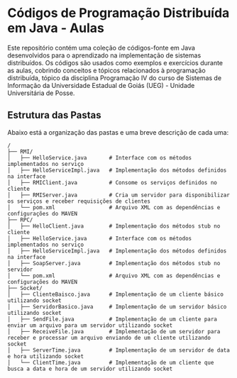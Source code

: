 # Códigos de Programação Distribuída em Java - Aulas

Este repositório contém uma coleção de códigos-fonte em Java desenvolvidos para o aprendizado na implementação de sistemas distribuídos. Os códigos são usados como exemplos e exercícios durante as aulas, cobrindo conceitos e tópicos relacionados à programação distribuída, tópico da disciplina Programação IV do curso de Sistemas de Informação da Universidade Estadual de Goiás (UEG) - Unidade Universitária de Posse.

## Estrutura das Pastas

Abaixo está a organização das pastas e uma breve descrição de cada uma:

```plaintext
/
├── RMI/
│   ├── HelloService.java       # Interface com os métodos implementados no serviço  
│   ├── HelloServiceImpl.java   # Implementação dos métodos definidos na interface
│   ├── RMIClient.java          # Consome os serviços definidos no cliente
│   ├── RMIServer.java          # Cria um servidor para disponibilizar os serviços e receber requisições de clientes 
│   └── pom.xml                 # Arquivo XML com as dependências e configurações do MAVEN
├── RPC/
│   ├── HelloClient.java        # Implementação dos métodos stub no cliente
│   ├── HelloService.java       # Interface com os métodos implementados no serviço
│   ├── HelloServiceImpl.java   # Implementação dos métodos definidos na interface
│   ├── SoapServer.java         # Implementação dos métodos stub no servidor
│   └── pom.xml                 # Arquivo XML com as dependências e configurações do MAVEN
├── Socket/
│   ├── ClienteBaisco.java      # Implementação de um cliente básico utilizando socket
│   ├── ServidorBasico.java     # Implementação de um servidor básico utilizando socket
│   ├── SendFile.java           # Implementação de um cliente para enviar um arquivo para um servidor utilizando socket
│   ├── ReceiveFile.java        # Implementação de um servidor para receber e processar um arquivo enviando de um cliente utilizando socket
│   ├── ServerTime.java         # Implementação de um servidor de data e hora utilizando socket
│   └── ClientTime.java         # Implementação de um cliente que busca a data e hora de um servidor utilizando socket


